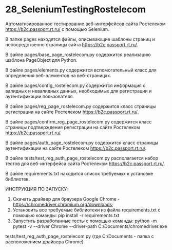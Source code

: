 # 28_SeleniumTestingRostelecom

Автоматизированное тестирование веб-интерфейсов сайта Ростелеком https://b2c.passport.rt.ru/ с помощью Selenium.

В папке pages находятся файлы, описывающие шаблоны страниц и непосредственно страницы сайта https://b2c.passport.rt.ru/.

В файле pages/base_page_rostelecom.py содержится реализацию шаблона PageObject для Python.

В файле pages/elements.py содержится вспомогательный класс для определения веб-элементов на веб-страницах.

В файле pages/config_rostelecom.py содержится информация о валидных и невалидных данных, необходимых для регистрации и аутентификации пользователя.

В файле pages/reg_page_rostelecom.py содержится класс страницы регистрации на сайте Ростелеком https://b2c.passport.rt.ru/.

В файле pages/confirm_reg_page_rostelecom.py содержится класс страницы подтверждения регистрации на сайте Ростелеком https://b2c.passport.rt.ru/.

В файле pages/auth_page_rostelecom.py содержится класс страницы аутентификации на сайте Ростелеком https://b2c.passport.rt.ru/.

В файле tests/test_reg_auth_page_rostelecom.py располагается набор тестов для веб-интерфейса сайта Ростелеком https://b2c.passport.rt.ru/.

В файле requirements.txt находится список требуемых к установке библиотек.


ИНСТРУКЦИЯ ПО ЗАПУСКУ:
1. Скачать драйвер для браузера Google Chrome - https://chromedriver.chromium.org/downloads;
2. Установить все требуемые библиотеки из файла requirements.txt с помощью команды:
    pip install -r requirements.txt
3. Запустить разработанные тесты с помощью команды:
    python -m pytest -v --driver Chrome --driver-path C:/Documents/chromedriver.exe 

tests/test_reg_auth_page_rostelecom.py
    (где C:/Documents - папка с расположением драйвера Chrome)
